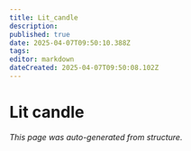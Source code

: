 ```yaml
---
title: Lit_candle
description: 
published: true
date: 2025-04-07T09:50:10.388Z
tags: 
editor: markdown
dateCreated: 2025-04-07T09:50:08.102Z
---
```


# Lit candle

*This page was auto-generated from structure.*
